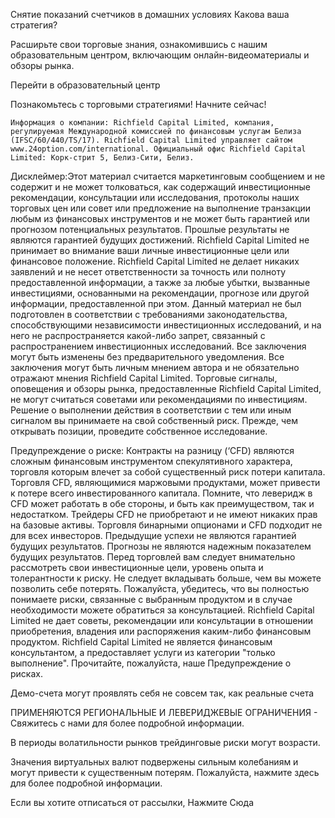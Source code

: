 Снятие показаний счетчиков в домашних условиях
Какова ваша стратегия?
 
Расширьте свои торговые знания, ознакомившись с нашим образовательным центром, включающим онлайн-видеоматериалы и обзоры рынка.
 
Перейти в образовательный центр
 
Познакомьтесь с торговыми стратегиями! Начните сейчас!
 
 	Информация о компании: Richfield Capital Limited, компания, регулируемая Международной комиссией по финансовым услугам Белиза (IFSC/60/440/TS/17). Richfield Capital Limited управляет сайтом www.24option.com/international. Официальный офис Richfield Capital Limited: Корк-стрит 5, Белиз-Сити, Белиз.
 
Дисклеймер:Этот материал считается маркетинговым сообщением и не содержит и не может толковаться, как содержащий инвестиционные рекомендации, консультации или исследования, протоколы наших торговых цен или совет или предложение на выполнение транзакции любым из финансовых инструментов и не может быть гарантией или прогнозом потенциальных результатов. Прошлые результаты не являются гарантией будущих достижений. Richfield Capital Limited не принимает во внимание ваши личные инвестиционные цели или финансовое положение. Richfield Capital Limited не делает никаких заявлений и не несет ответственности за точность или полноту предоставленной информации, а также за любые убытки, вызванные инвестициями, основанными на рекомендации, прогнозе или другой информации, предоставленной при этом. Данный материал не был подготовлен в соответствии с требованиями законодательства, способствующими независимости инвестиционных исследований, и на него не распространяется какой-либо запрет, связанный с распространением инвестиционных исследований. Все заключения могут быть изменены без предварительного уведомления. Все заключения могут быть личным мнением автора и не обязательно отражают мнения Richfield Capital Limited. Торговые сигналы, оповещения и обзоры рынка, предоставленные Richfield Capital Limited, не могут считаться советами или рекомендациями по инвестициям. Решение о выполнении действия в соответствии с тем или иным сигналом вы принимаете на свой собственный риск. Прежде, чем открывать позиции, проведите собственное исследование.
 
Предупреждение о риске: Контракты на разницу (‘CFD) являются сложным финансовым инструментом спекулятивного характера, торговля которым влечет за собой существенный риск потери капитала. Торговля CFD, являющимися маржовыми продуктами, может привести к потере всего инвестированного капитала. Помните, что леверидж в CFD может работать в обе стороны, и быть как преимуществом, так и недостатком. Трейдеры CFD не приобретают и не имеют никаких прав на базовые активы. Торговля бинарными опционами и CFD подходит не для всех инвесторов. Предыдущие успехи не являются гарантией будущих результатов. Прогнозы не являются надежным показателем будущих результатов. Перед торговлей вам следует внимательно рассмотреть свои инвестиционные цели, уровень опыта и толерантности к риску. Не следует вкладывать больше, чем вы можете позволить себе потерять. Пожалуйста, убедитесь, что вы полностью понимаете риски, связанные с выбранным продуктом и в случае необходимости можете обратиться за консультацией. Richfield Capital Limited не дает советы, рекомендации или консультации в отношении приобретения, владения или распоряжения каким-либо финансовым продуктом. Richfield Capital Limited не является финансовым консультантом, а предоставляет услуги из категории "только выполнение". Прочитайте, пожалуйста, наше Предупреждение о рисках.
 
Демо-счета могут проявлять себя не совсем так, как реальные счета
 
ПРИМЕНЯЮТСЯ РЕГИОНАЛЬНЫЕ И ЛЕВЕРИДЖЕВЫЕ ОГРАНИЧЕНИЯ - Свяжитесь с нами для более подробной информации.
 
В периоды волатильности рынков трейдинговые риски могут возрасти.
 
Значения виртуальных валют подвержены сильным колебаниям и могут привести к существенным потерям. Пожалуйста, нажмите здесь для более подробной информации.

Если вы хотите отписаться от рассылки, Нажмите Сюда	 
 
